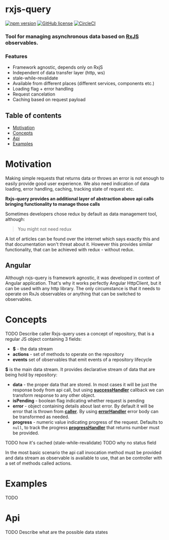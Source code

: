 # rxjs-query
[![npm version](https://img.shields.io/npm/v/rxjs-query.svg?style=flat)](https://www.npmjs.com/package/rxjs-query)
[![GitHub license](https://img.shields.io/badge/license-MIT-blue.svg)](https://github.com/znaczek/rxjs-query/blob/master/LICENSE.txt)
[![CircleCI](https://circleci.com/gh/znaczek/rxjs-query.svg?style=shield)](https://circleci.com/gh/znaczek/rxjs-query)

### Tool for managing asynchronous data based on [RxJS](https://github.com/ReactiveX/rxjs) observables.

### Features
- Framework agnostic, depends only on RxjS
- Independent of data transfer layer (http, ws)
- stale-while-revalidate
- Available from different places (different services, components etc.)
- Loading flag + error handling
- Request cancelation
- Caching based on request payload

## Table of contents

- [Motivation](#Motivation)
- [Concepts](#Concepts)
- [Api](#Features)
- [Examples](#Examples)


# Motivation
Making simple requests that returns data or throws an error is not enough to easily provide good user experience.
We also need indication of data loading, error handling, caching, tracking state of request etc.

**Rxjs-query provides an additional layer of abstraction above api calls bringing functionality to manage those calls**

Sometimes developers chose redux by default as data management tool, although:
>You might not need redux

A lot of articles can be found over the internet which says exactly this and that documentation won't threat about it.
However this provides similar functionality, that can be achieved with redux - without redux.

## Angular
Although rxjs-query is framework agnostic, it was developed in context of Angular application.
That's why it works perfectly Angular HttpClient, but it can be used with any http library.
The only circumstance is that it needs to operate on RxJs observables or anything that can be switched to observables.

# Concepts
TODO Describe caller
Rxjs-query uses a concept of repository, that is a regular JS object containing 3 fields:
- **$** - the data stream
- **actions** - set of methods to operate on the repository
- **events** set of observables that emit events of a repository lifecycle

**$** is the main data stream. It provides declarative stream of data that are being hold by repository:
- **data** - the proper data that are stored. In most cases it will be just the response body from api call,
but using **[successHandler](#)** callback we can transform response to any other object.
- **isPending** - boolean flag indicating whether request is pending
- **error** - object containing details about last error. By default it will be error that is thrown from
**[caller](#)**. By using **[errorHandler](#)** error body can be transformed as needed.
- **progress** - numeric value indicating progress of the request. Defaults to `null`, to track the progress **[progressHandler](#)** that returns number must be provided.

TODO how it's cached (stale-while-revalidate)
TODO why no status field

In the most basic scenario the api call invocation method must be provided and data stream as observable is available to use,
that an be controller with a set of methods called actions.

# Examples
TODO

# Api
TODO
Describe what are the possible data states


